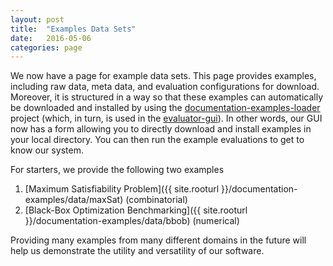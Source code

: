 ```yaml
---
layout: post
title:  "Examples Data Sets"
date:   2016-05-06
categories: page
---
```


We now have a page for example data sets. This page provides examples, including raw data, meta data, and evaluation configurations for download. Moreover, it is structured in a way so that these examples can automatically be downloaded and installed by using the [documentation-examples-loader](https://github.com/optimizationBenchmarking/documentation-examples-loader) project (which, in turn, is used in the [evaluator-gui](https://github.com/optimizationBenchmarking/documentation-examples-loader)). In other words, our GUI now has a form allowing you to directly download and install examples in your local directory. You can then run the example evaluations to get to know our system.

For starters, we provide the following two examples

1. [Maximum Satisfiability Problem]({{ site.rooturl }}/documentation-examples/data/maxSat) (combinatorial)
2. [Black-Box Optimization Benchmarking]({{ site.rooturl }}/documentation-examples/data/bbob) (numerical)

Providing many examples from many different domains in the future will help us demonstrate the utility and versatility of our software.